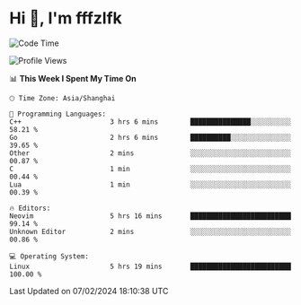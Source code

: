 # Hi 👋, I'm fffzlfk

<!--START_SECTION:waka-->
![Code Time](http://img.shields.io/badge/Code%20Time-651%20hrs%2037%20mins-blue)

![Profile Views](http://img.shields.io/badge/Profile%20Views-0-blue)

📊 **This Week I Spent My Time On** 

```text
🕑︎ Time Zone: Asia/Shanghai

💬 Programming Languages: 
C++                      3 hrs 6 mins        ███████████████░░░░░░░░░░   58.21 % 
Go                       2 hrs 6 mins        ██████████░░░░░░░░░░░░░░░   39.65 % 
Other                    2 mins              ░░░░░░░░░░░░░░░░░░░░░░░░░   00.87 % 
C                        1 min               ░░░░░░░░░░░░░░░░░░░░░░░░░   00.44 % 
Lua                      1 min               ░░░░░░░░░░░░░░░░░░░░░░░░░   00.39 % 

🔥 Editors: 
Neovim                   5 hrs 16 mins       █████████████████████████   99.14 % 
Unknown Editor           2 mins              ░░░░░░░░░░░░░░░░░░░░░░░░░   00.86 % 

💻 Operating System: 
Linux                    5 hrs 19 mins       █████████████████████████   100.00 % 
```


 Last Updated on 07/02/2024 18:10:38 UTC
<!--END_SECTION:waka-->
